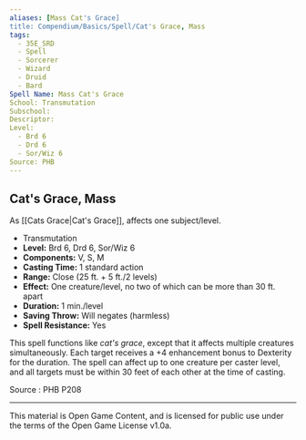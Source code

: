 ```yaml
---
aliases: [Mass Cat's Grace]
title: Compendium/Basics/Spell/Cat's Grace, Mass
tags: 
  - 35E_SRD
  - Spell
  - Sorcerer
  - Wizard
  - Druid
  - Bard
Spell Name: Mass Cat's Grace
School: Transmutation
Subschool: 
Descriptor: 
Level:
  - Brd 6
  - Drd 6
  - Sor/Wiz 6
Source: PHB
---
```


## Cat's Grace, Mass

As [[Cats Grace|Cat's Grace]], affects one subject/level.

*   Transmutation
*   **Level:** Brd 6, Drd 6, Sor/Wiz 6
*   **Components:** V, S, M
*   **Casting Time:** 1 standard action
*   **Range:** Close (25 ft. + 5 ft./2 levels)
*   **Effect:** One creature/level, no two of which can be more than 30 ft. apart
*   **Duration:** 1 min./level
*   **Saving Throw:** Will negates (harmless)
*   **Spell Resistance:** Yes

This spell functions like *cat's grace*, except that it affects multiple creatures simultaneously. Each target receives a +4 enhancement bonus to Dexterity for the duration. The spell can affect up to one creature per caster level, and all targets must be within 30 feet of each other at the time of casting.

Source : PHB P208

---

This material is Open Game Content, and is licensed for public use under  
the terms of the Open Game License v1.0a.
